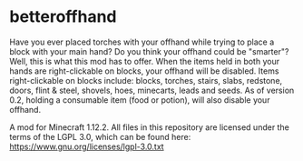 # betteroffhand

Have you ever placed torches with your offhand while trying to place a block with your main hand? Do you think your offhand could be "smarter"? Well, this is what this mod has to offer. When the items held in both your hands are right-clickable on blocks, your offhand will be disabled. Items right-clickable on blocks include: blocks, torches, stairs, slabs, redstone, doors, flint & steel, shovels, hoes, minecarts, leads and seeds. As of version 0.2, holding a consumable item (food or potion), will also disable your offhand.

A mod for Minecraft 1.12.2. All files in this repository are licensed under the terms of the LGPL 3.0, which can be found here: https://www.gnu.org/licenses/lgpl-3.0.txt

